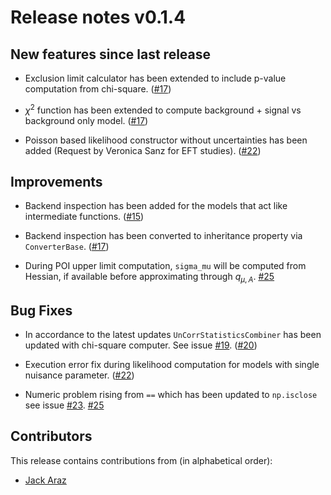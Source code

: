 # Release notes v0.1.4

## New features since last release

* Exclusion limit calculator has been extended to include p-value computation
  from chi-square.
  ([#17](https://github.com/SpeysideHEP/spey/pull/17))

* $\chi^2$ function has been extended to compute background + signal vs background only model.
  ([#17](https://github.com/SpeysideHEP/spey/pull/17))

* Poisson based likelihood constructor without uncertainties has been added
  (Request by Veronica Sanz for EFT studies).
  ([#22](https://github.com/SpeysideHEP/spey/pull/22))

## Improvements

* Backend inspection has been added for the models that act like intermediate functions.
  ([#15](https://github.com/SpeysideHEP/spey/pull/15))

* Backend inspection has been converted to inheritance property via ``ConverterBase``.
  ([#17](https://github.com/SpeysideHEP/spey/pull/17))

* During POI upper limit computation, `sigma_mu` will be computed from Hessian, if available
  before approximating through $q_{\mu,A}$.
  [#25](https://github.com/SpeysideHEP/spey/pull/25)

## Bug Fixes

* In accordance to the latest updates ```UnCorrStatisticsCombiner``` has been updated with
  chi-square computer. See issue [#19](https://github.com/SpeysideHEP/spey/issues/19).
  ([#20](https://github.com/SpeysideHEP/spey/pull/20))

* Execution error fix during likelihood computation for models with single nuisance parameter.
  ([#22](https://github.com/SpeysideHEP/spey/pull/22))

* Numeric problem rising from `==` which has been updated to `np.isclose`
  see issue [#23](https://github.com/SpeysideHEP/spey/issues/23).
  [#25](https://github.com/SpeysideHEP/spey/pull/25)
  
## Contributors

This release contains contributions from (in alphabetical order):

* [Jack Araz](https://github.com/jackaraz)
